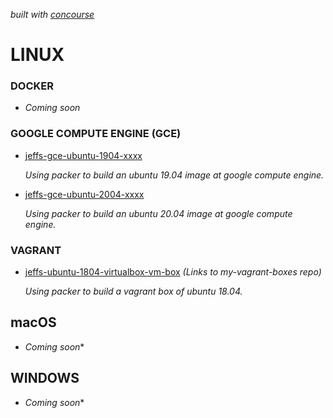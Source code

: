   _built with
  [concourse](https://github.com/JeffDeCola/my-packer-image-builds/blob/master/ci-README.md)_

# LINUX

### DOCKER

* _Coming soon_

### GOOGLE COMPUTE ENGINE (GCE)

* [jeffs-gce-ubuntu-1904-xxxx](https://github.com/JeffDeCola/my-packer-image-builds/tree/master/google-compute-engine/jeffs-gce-ubuntu-1904)

  _Using packer to build an ubuntu 19.04 image at google compute engine._

* [jeffs-gce-ubuntu-2004-xxxx](https://github.com/JeffDeCola/my-packer-image-builds/tree/master/google-compute-engine/jeffs-gce-ubuntu-2004)

  _Using packer to build an ubuntu 20.04 image at google compute engine._

### VAGRANT

* [jeffs-ubuntu-1804-virtualbox-vm-box](https://github.com/JeffDeCola/my-vagrant-boxes/tree/master/create-vagrant-box-for-virtualbox-on-windows-using-packer/jeffs-ubuntu-1804-virtualbox-vm-box)
_(Links to my-vagrant-boxes repo)_

  _Using packer to build a vagrant box of ubuntu 18.04._

## macOS

* _Coming soon_*

## WINDOWS

* _Coming soon_*
